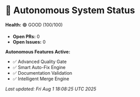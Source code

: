 # 🤖 Autonomous System Status

**Health:** 🟢 GOOD (100/100)

- **Open PRs:** 0
- **Open Issues:** 0

**Autonomous Features Active:**
- ✅ Advanced Quality Gate
- ✅ Smart Auto-Fix Engine
- ✅ Documentation Validation
- ✅ Intelligent Merge Engine

_Last updated: Fri Aug  1 18:08:25 UTC 2025_
